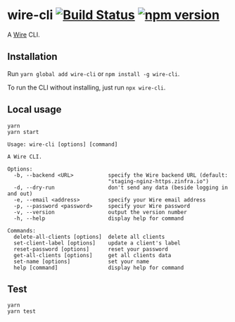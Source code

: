 # wire-cli [![Build Status](https://github.com/ffflorian/wire-cli/workflows/Build/badge.svg)](https://github.com/ffflorian/wire-cli/actions/) [![npm version](https://img.shields.io/npm/v/wire-cli.svg?style=flat)](https://www.npmjs.com/package/wire-cli)

A [Wire](https://github.com/wireapp) CLI.

## Installation

Run `yarn global add wire-cli` or `npm install -g wire-cli`.

To run the CLI without installing, just run `npx wire-cli`.

## Local usage

```
yarn
yarn start
```

```
Usage: wire-cli [options] [command]

A Wire CLI.

Options:
  -b, --backend <URL>           specify the Wire backend URL (default:
                                "staging-nginz-https.zinfra.io")
  -d, --dry-run                 don't send any data (beside logging in and out)
  -e, --email <address>         specify your Wire email address
  -p, --password <password>     specify your Wire password
  -v, --version                 output the version number
  -h, --help                    display help for command

Commands:
  delete-all-clients [options]  delete all clients
  set-client-label [options]    update a client's label
  reset-password [options]      reset your password
  get-all-clients [options]     get all clients data
  set-name [options]            set your name
  help [command]                display help for command
```

## Test

```
yarn
yarn test
```
